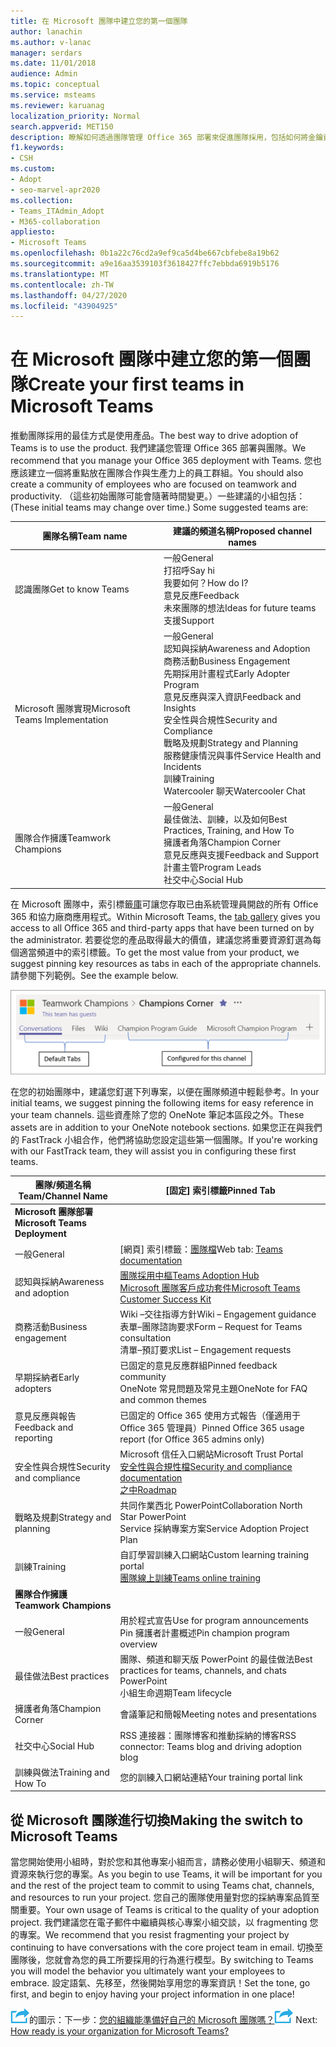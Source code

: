 ```yaml
---
title: 在 Microsoft 團隊中建立您的第一個團隊
author: lanachin
ms.author: v-lanac
manager: serdars
ms.date: 11/01/2018
audience: Admin
ms.topic: conceptual
ms.service: msteams
ms.reviewer: karuanag
localization_priority: Normal
search.appverid: MET150
description: 瞭解如何透過團隊管理 Office 365 部署來促進團隊採用，包括如何將金鑰資源釘選到適當頻道中的索引標籤。
f1.keywords:
- CSH
ms.custom:
- Adopt
- seo-marvel-apr2020
ms.collection:
- Teams_ITAdmin_Adopt
- M365-collaboration
appliesto:
- Microsoft Teams
ms.openlocfilehash: 0b1a22c76cd2a9ef9ca5d4be667cbfebe8a19b62
ms.sourcegitcommit: a9e16aa3539103f3618427ffc7ebbda6919b5176
ms.translationtype: MT
ms.contentlocale: zh-TW
ms.lasthandoff: 04/27/2020
ms.locfileid: "43904925"
---
```

# <a name="create-your-first-teams-in-microsoft-teams"></a><span data-ttu-id="52a98-103">在 Microsoft 團隊中建立您的第一個團隊</span><span class="sxs-lookup"><span data-stu-id="52a98-103">Create your first teams in Microsoft Teams</span></span>

<span data-ttu-id="52a98-104">推動團隊採用的最佳方式是使用產品。</span><span class="sxs-lookup"><span data-stu-id="52a98-104">The best way to drive adoption of Teams is to use the product.</span></span> <span data-ttu-id="52a98-105">我們建議您管理 Office 365 部署與團隊。</span><span class="sxs-lookup"><span data-stu-id="52a98-105">We recommend that you manage your Office 365 deployment with Teams.</span></span> <span data-ttu-id="52a98-106">您也應該建立一個將重點放在團隊合作與生產力上的員工群組。</span><span class="sxs-lookup"><span data-stu-id="52a98-106">You should also create a community of employees who are focused on teamwork and productivity.</span></span> <span data-ttu-id="52a98-107">（這些初始團隊可能會隨著時間變更。）一些建議的小組包括：</span><span class="sxs-lookup"><span data-stu-id="52a98-107">(These initial teams may change over time.) Some suggested teams are:</span></span>

| <span data-ttu-id="52a98-108">團隊名稱</span><span class="sxs-lookup"><span data-stu-id="52a98-108">Team name</span></span> | <span data-ttu-id="52a98-109">建議的頻道名稱</span><span class="sxs-lookup"><span data-stu-id="52a98-109">Proposed channel names</span></span> |
| --------- | ---------------------- |
| <span data-ttu-id="52a98-110">認識團隊</span><span class="sxs-lookup"><span data-stu-id="52a98-110">Get to know Teams</span></span> | <span data-ttu-id="52a98-111">一般</span><span class="sxs-lookup"><span data-stu-id="52a98-111">General</span></span></br> <span data-ttu-id="52a98-112">打招呼</span><span class="sxs-lookup"><span data-stu-id="52a98-112">Say hi</span></span></br> <span data-ttu-id="52a98-113">我要如何？</span><span class="sxs-lookup"><span data-stu-id="52a98-113">How do I?</span></span></br><span data-ttu-id="52a98-114">意見反應</span><span class="sxs-lookup"><span data-stu-id="52a98-114">Feedback</span></span> </br> <span data-ttu-id="52a98-115">未來團隊的想法</span><span class="sxs-lookup"><span data-stu-id="52a98-115">Ideas for future teams</span></span> </br> <span data-ttu-id="52a98-116">支援</span><span class="sxs-lookup"><span data-stu-id="52a98-116">Support</span></span> |
| <span data-ttu-id="52a98-117">Microsoft 團隊實現</span><span class="sxs-lookup"><span data-stu-id="52a98-117">Microsoft Teams Implementation</span></span> | <span data-ttu-id="52a98-118">一般</span><span class="sxs-lookup"><span data-stu-id="52a98-118">General</span></span> <br/> <span data-ttu-id="52a98-119">認知與採納</span><span class="sxs-lookup"><span data-stu-id="52a98-119">Awareness and Adoption</span></span> <br/> <span data-ttu-id="52a98-120">商務活動</span><span class="sxs-lookup"><span data-stu-id="52a98-120">Business Engagement</span></span> <br/> <span data-ttu-id="52a98-121">先期採用計畫程式</span><span class="sxs-lookup"><span data-stu-id="52a98-121">Early Adopter Program</span></span> <br/> <span data-ttu-id="52a98-122">意見反應與深入資訊</span><span class="sxs-lookup"><span data-stu-id="52a98-122">Feedback and Insights</span></span> <br/> <span data-ttu-id="52a98-123">安全性與合規性</span><span class="sxs-lookup"><span data-stu-id="52a98-123">Security and Compliance</span></span> <br/> <span data-ttu-id="52a98-124">戰略及規劃</span><span class="sxs-lookup"><span data-stu-id="52a98-124">Strategy and Planning</span></span> <br/> <span data-ttu-id="52a98-125">服務健康情況與事件</span><span class="sxs-lookup"><span data-stu-id="52a98-125">Service Health and Incidents</span></span> <br/> <span data-ttu-id="52a98-126">訓練</span><span class="sxs-lookup"><span data-stu-id="52a98-126">Training</span></span> <br/> <span data-ttu-id="52a98-127">Watercooler 聊天</span><span class="sxs-lookup"><span data-stu-id="52a98-127">Watercooler Chat</span></span> |
| <span data-ttu-id="52a98-128">團隊合作擁護</span><span class="sxs-lookup"><span data-stu-id="52a98-128">Teamwork Champions</span></span> | <span data-ttu-id="52a98-129">一般</span><span class="sxs-lookup"><span data-stu-id="52a98-129">General</span></span> <br/> <span data-ttu-id="52a98-130">最佳做法、訓練，以及如何</span><span class="sxs-lookup"><span data-stu-id="52a98-130">Best Practices, Training, and How To</span></span> <br/> <span data-ttu-id="52a98-131">擁護者角落</span><span class="sxs-lookup"><span data-stu-id="52a98-131">Champion Corner</span></span> <br/> <span data-ttu-id="52a98-132">意見反應與支援</span><span class="sxs-lookup"><span data-stu-id="52a98-132">Feedback and Support</span></span> <br/> <span data-ttu-id="52a98-133">計畫主管</span><span class="sxs-lookup"><span data-stu-id="52a98-133">Program Leads</span></span> <br/> <span data-ttu-id="52a98-134">社交中心</span><span class="sxs-lookup"><span data-stu-id="52a98-134">Social Hub</span></span> |

<span data-ttu-id="52a98-135">在 Microsoft 團隊中，索引標籤[庫](https://docs.microsoft.com/microsoftteams/platform/concepts/tabs/tabs-overview)可讓您存取已由系統管理員開啟的所有 Office 365 和協力廠商應用程式。</span><span class="sxs-lookup"><span data-stu-id="52a98-135">Within Microsoft Teams, the [tab gallery](https://docs.microsoft.com/microsoftteams/platform/concepts/tabs/tabs-overview) gives you access to all Office 365 and third-party apps that have been turned on by the administrator.</span></span> <span data-ttu-id="52a98-136">若要從您的產品取得最大的價值，建議您將重要資源釘選為每個適當頻道中的索引標籤。</span><span class="sxs-lookup"><span data-stu-id="52a98-136">To get the most value from your product, we suggest pinning key resources as tabs in each of the appropriate channels.</span></span> <span data-ttu-id="52a98-137">請參閱下列範例。</span><span class="sxs-lookup"><span data-stu-id="52a98-137">See the example below.</span></span>

![顯示預設和自訂索引標籤的螢幕擷取畫面](media/teams-adoption-tab-example.png)

<span data-ttu-id="52a98-139">在您的初始團隊中，建議您釘選下列專案，以便在團隊頻道中輕鬆參考。</span><span class="sxs-lookup"><span data-stu-id="52a98-139">In your initial teams, we suggest pinning the following items for easy reference in your team channels.</span></span> <span data-ttu-id="52a98-140">這些資產除了您的 OneNote 筆記本區段之外。</span><span class="sxs-lookup"><span data-stu-id="52a98-140">These assets are in addition to your OneNote notebook sections.</span></span> <span data-ttu-id="52a98-141">如果您正在與我們的 FastTrack 小組合作，他們將協助您設定這些第一個團隊。</span><span class="sxs-lookup"><span data-stu-id="52a98-141">If you're working with our FastTrack team, they will assist you in configuring these first teams.</span></span> 

|<span data-ttu-id="52a98-142">團隊/頻道名稱</span><span class="sxs-lookup"><span data-stu-id="52a98-142">Team/Channel Name</span></span> | <span data-ttu-id="52a98-143">[固定] 索引標籤</span><span class="sxs-lookup"><span data-stu-id="52a98-143">Pinned Tab</span></span> |
|----------------- | ---------- |
| <span data-ttu-id="52a98-144">**Microsoft 團隊部署**</span><span class="sxs-lookup"><span data-stu-id="52a98-144">**Microsoft Teams Deployment**</span></span> ||
| <span data-ttu-id="52a98-145">一般</span><span class="sxs-lookup"><span data-stu-id="52a98-145">General</span></span> | <span data-ttu-id="52a98-146">[網頁] 索引標籤：[團隊檔](https://aka.ms/SuccessWithTeams)</span><span class="sxs-lookup"><span data-stu-id="52a98-146">Web tab: [Teams documentation](https://aka.ms/SuccessWithTeams)</span></span> |
| <span data-ttu-id="52a98-147">認知與採納</span><span class="sxs-lookup"><span data-stu-id="52a98-147">Awareness and adoption</span></span> | [<span data-ttu-id="52a98-148">團隊採用中樞</span><span class="sxs-lookup"><span data-stu-id="52a98-148">Teams Adoption Hub</span></span>](https://aka.ms/DriveTeamsAdoption)<br/>[<span data-ttu-id="52a98-149">Microsoft 團隊客戶成功套件</span><span class="sxs-lookup"><span data-stu-id="52a98-149">Microsoft Teams Customer Success Kit</span></span>](https://aka.ms/TeamsCustomerSuccess)|
| <span data-ttu-id="52a98-150">商務活動</span><span class="sxs-lookup"><span data-stu-id="52a98-150">Business engagement</span></span> | <span data-ttu-id="52a98-151">Wiki –交往指導方針</span><span class="sxs-lookup"><span data-stu-id="52a98-151">Wiki – Engagement guidance</span></span><br/><span data-ttu-id="52a98-152">表單–團隊諮詢要求</span><span class="sxs-lookup"><span data-stu-id="52a98-152">Form – Request for Teams consultation</span></span><br/><span data-ttu-id="52a98-153">清單–預訂要求</span><span class="sxs-lookup"><span data-stu-id="52a98-153">List – Engagement requests</span></span> |
|<span data-ttu-id="52a98-154">早期採納者</span><span class="sxs-lookup"><span data-stu-id="52a98-154">Early adopters</span></span> | <span data-ttu-id="52a98-155">已固定的意見反應群組</span><span class="sxs-lookup"><span data-stu-id="52a98-155">Pinned feedback community</span></span> <br/> <span data-ttu-id="52a98-156">OneNote 常見問題及常見主題</span><span class="sxs-lookup"><span data-stu-id="52a98-156">OneNote for FAQ and common themes</span></span> |
| <span data-ttu-id="52a98-157">意見反應與報告</span><span class="sxs-lookup"><span data-stu-id="52a98-157">Feedback and reporting</span></span> | <span data-ttu-id="52a98-158">已固定的 Office 365 使用方式報告（僅適用于 Office 365 管理員）</span><span class="sxs-lookup"><span data-stu-id="52a98-158">Pinned Office 365 usage report (for Office 365 admins only)</span></span> |
| <span data-ttu-id="52a98-159">安全性與合規性</span><span class="sxs-lookup"><span data-stu-id="52a98-159">Security and compliance</span></span> | <span data-ttu-id="52a98-160">Microsoft 信任入口網站</span><span class="sxs-lookup"><span data-stu-id="52a98-160">Microsoft Trust Portal</span></span> <br/> [<span data-ttu-id="52a98-161">安全性與合規性檔</span><span class="sxs-lookup"><span data-stu-id="52a98-161">Security and compliance documentation</span></span>](https://docs.microsoft.com/office365/securitycompliance/index)<br/> [<span data-ttu-id="52a98-162">之中</span><span class="sxs-lookup"><span data-stu-id="52a98-162">Roadmap</span></span>](https://docs.microsoft.com/office365/securitycompliance/security-roadmap) |
| <span data-ttu-id="52a98-163">戰略及規劃</span><span class="sxs-lookup"><span data-stu-id="52a98-163">Strategy and planning</span></span> | <span data-ttu-id="52a98-164">共同作業西北 PowerPoint</span><span class="sxs-lookup"><span data-stu-id="52a98-164">Collaboration North Star PowerPoint</span></span> <br/> <span data-ttu-id="52a98-165">Service 採納專案方案</span><span class="sxs-lookup"><span data-stu-id="52a98-165">Service Adoption Project Plan</span></span> |
| <span data-ttu-id="52a98-166">訓練</span><span class="sxs-lookup"><span data-stu-id="52a98-166">Training</span></span> | <span data-ttu-id="52a98-167">自訂學習訓練入口網站</span><span class="sxs-lookup"><span data-stu-id="52a98-167">Custom learning training portal</span></span> <br/> [<span data-ttu-id="52a98-168">團隊線上訓練</span><span class="sxs-lookup"><span data-stu-id="52a98-168">Teams online training</span></span>](https://aka.ms/TeamsTraining) |
| <span data-ttu-id="52a98-169">**團隊合作擁護**</span><span class="sxs-lookup"><span data-stu-id="52a98-169">**Teamwork Champions**</span></span>|  |
| <span data-ttu-id="52a98-170">一般</span><span class="sxs-lookup"><span data-stu-id="52a98-170">General</span></span> | <span data-ttu-id="52a98-171">用於程式宣告</span><span class="sxs-lookup"><span data-stu-id="52a98-171">Use for program announcements</span></span> <br/> <span data-ttu-id="52a98-172">Pin 擁護者計畫概述</span><span class="sxs-lookup"><span data-stu-id="52a98-172">Pin champion program overview</span></span> |
| <span data-ttu-id="52a98-173">最佳做法</span><span class="sxs-lookup"><span data-stu-id="52a98-173">Best practices</span></span> | <span data-ttu-id="52a98-174">團隊、頻道和聊天版 PowerPoint 的最佳做法</span><span class="sxs-lookup"><span data-stu-id="52a98-174">Best practices for teams, channels, and chats PowerPoint</span></span> <br/> <span data-ttu-id="52a98-175">小組生命週期</span><span class="sxs-lookup"><span data-stu-id="52a98-175">Team lifecycle</span></span> |
| <span data-ttu-id="52a98-176">擁護者角落</span><span class="sxs-lookup"><span data-stu-id="52a98-176">Champion Corner</span></span> | <span data-ttu-id="52a98-177">會議筆記和簡報</span><span class="sxs-lookup"><span data-stu-id="52a98-177">Meeting notes and presentations</span></span> |
| <span data-ttu-id="52a98-178">社交中心</span><span class="sxs-lookup"><span data-stu-id="52a98-178">Social Hub</span></span> | <span data-ttu-id="52a98-179">RSS 連接器：團隊博客和推動採納的博客</span><span class="sxs-lookup"><span data-stu-id="52a98-179">RSS connector: Teams blog and driving adoption blog</span></span> |
| <span data-ttu-id="52a98-180">訓練與做法</span><span class="sxs-lookup"><span data-stu-id="52a98-180">Training and How To</span></span> | <span data-ttu-id="52a98-181">您的訓練入口網站連結</span><span class="sxs-lookup"><span data-stu-id="52a98-181">Your training portal link</span></span> |

## <a name="making-the-switch-to-microsoft-teams"></a><span data-ttu-id="52a98-182">從 Microsoft 團隊進行切換</span><span class="sxs-lookup"><span data-stu-id="52a98-182">Making the switch to Microsoft Teams</span></span>

<span data-ttu-id="52a98-183">當您開始使用小組時，對於您和其他專案小組而言，請務必使用小組聊天、頻道和資源來執行您的專案。</span><span class="sxs-lookup"><span data-stu-id="52a98-183">As you begin to use Teams, it will be important for you and the rest of the project team to commit to using Teams chat, channels, and resources to run your project.</span></span> <span data-ttu-id="52a98-184">您自己的團隊使用量對您的採納專案品質至關重要。</span><span class="sxs-lookup"><span data-stu-id="52a98-184">Your own usage of Teams is critical to the quality of your adoption project.</span></span> <span data-ttu-id="52a98-185">我們建議您在電子郵件中繼續與核心專案小組交談，以 fragmenting 您的專案。</span><span class="sxs-lookup"><span data-stu-id="52a98-185">We recommend that you resist fragmenting your project by continuing to have conversations with the core project team in email.</span></span> <span data-ttu-id="52a98-186">切換至團隊後，您就會為您的員工所要採用的行為進行模型。</span><span class="sxs-lookup"><span data-stu-id="52a98-186">By switching to Teams you will model the behavior you ultimately want your employees to embrace.</span></span> <span data-ttu-id="52a98-187">設定語氣、先移至，然後開始享用您的專案資訊！</span><span class="sxs-lookup"><span data-stu-id="52a98-187">Set the tone, go first, and begin to enjoy having your project information in one place!</span></span>  

<span data-ttu-id="52a98-188">![描述下一個步驟](media/teams-adoption-next-icon.png)的圖示：下一步：[您的組織能準備好自己的 Microsoft 團隊嗎？](teams-adoption-assess-readiness.md)</span><span class="sxs-lookup"><span data-stu-id="52a98-188">![An icon depicting the next step](media/teams-adoption-next-icon.png) Next: [How ready is your organization for Microsoft Teams?](teams-adoption-assess-readiness.md)</span></span>
